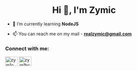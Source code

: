 <h1 align="center">Hi 👋, I'm Zymic</h1>

- 🌱 I’m currently learning **NodeJS**

- 📫 You can reach me on my mail - **realzymic@gmail.com**

<h3 align="left">Connect with me:</h3>
<p align="left">
<a href="https://t.me/zym1c" target="blank"><img align="center" src="https://camo.githubusercontent.com/f4b401dd7cd9b7840fd31acafd49e151a80e4c9600bf219934461b96dd98e013/68747470733a2f2f6564656e742e6769746875622e696f2f537570657254696e7949636f6e732f696d616765732f7376672f74656c656772616d2e737667" alt="zym1c" height="30" width="40" /></a>
<a href="https://stackoverflow.com/users/16022843/zymic" target="blank"><img align="center" src="https://camo.githubusercontent.com/ad1dcdc76b0be1423e54a791d31311e91e8e89bb8492be214cfc3390e24c323d/68747470733a2f2f6564656e742e6769746875622e696f2f537570657254696e7949636f6e732f696d616765732f7376672f737461636b6f766572666c6f772e737667" alt="zym1hc" height="30" width="40" /></a>
</p>
